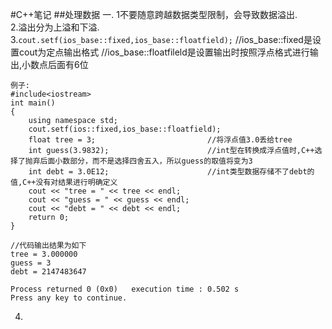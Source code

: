 #C++笔记
##处理数据
一.
1不要随意跨越数据类型限制，会导致数据溢出.
<br>
2.溢出分为上溢和下溢.
<br>
3.`cout.setf(ios_base::fixed,ios_base::floatfield);` 
//ios_base::fixed是设置cout为定点输出格式
//ios_base::floatfileld是设置输出时按照浮点格式进行输出,小数点后面有6位
```
例子:
#include<iostream>
int main()
{
    using namespace std;
    cout.setf(ios::fixed,ios_base::floatfield);
    float tree = 3;                         //将浮点值3.0丢给tree
    int guess(3.9832);                      //int型在转换成浮点值时,C++选择了抛弃后面小数部分，而不是选择四舍五入，所以guess的取值将变为3
    int debt = 3.0E12;                      //int类型数据存储不了debt的值,C++没有对结果进行明确定义
    cout << "tree = " << tree << endl;
    cout << "guess = " << guess << endl;
    cout << "debt = " << debt << endl;
    return 0;
}

//代码输出结果为如下
tree = 3.000000
guess = 3
debt = 2147483647

Process returned 0 (0x0)   execution time : 0.502 s
Press any key to continue.
```
4.




